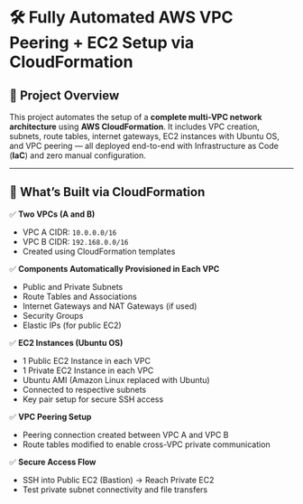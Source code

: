 # 🛠️ Fully Automated AWS VPC Peering + EC2 Setup via CloudFormation

## 📌 Project Overview

This project automates the setup of a **complete multi-VPC network architecture** using **AWS CloudFormation**. It includes VPC creation, subnets, route tables, internet gateways, EC2 instances with Ubuntu OS, and VPC peering — all deployed end-to-end with Infrastructure as Code (**IaC**) and zero manual configuration.

---

## 🧱 What’s Built via CloudFormation

✅ **Two VPCs (A and B)**  
- VPC A CIDR: `10.0.0.0/16`  
- VPC B CIDR: `192.168.0.0/16`  
- Created using CloudFormation templates

✅ **Components Automatically Provisioned in Each VPC**  
- Public and Private Subnets  
- Route Tables and Associations  
- Internet Gateways and NAT Gateways (if used)  
- Security Groups  
- Elastic IPs (for public EC2)  

✅ **EC2 Instances (Ubuntu OS)**  
- 1 Public EC2 Instance in each VPC  
- 1 Private EC2 Instance in each VPC  
- Ubuntu AMI (Amazon Linux replaced with Ubuntu)  
- Connected to respective subnets  
- Key pair setup for secure SSH access

✅ **VPC Peering Setup**  
- Peering connection created between VPC A and VPC B  
- Route tables modified to enable cross-VPC private communication  

✅ **Secure Access Flow**  
- SSH into Public EC2 (Bastion) → Reach Private EC2  
- Test private subnet connectivity and file transfers  
